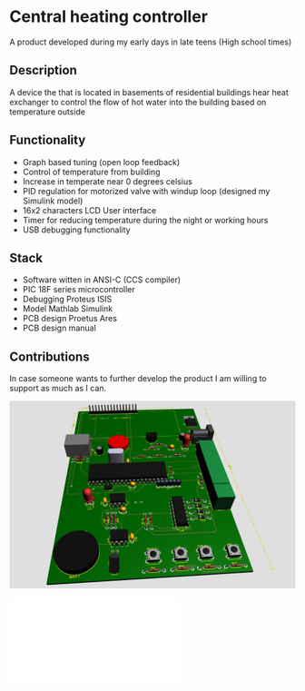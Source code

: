 # Central heating controller

A product developed during my early days in late teens (High school times)

## Description
A device the that is located in basements of residential buildings hear heat exchanger to control the flow of hot water into the building based on temperature outside

## Functionality
- Graph based tuning (open loop feedback)
- Control of temperature from building 
- Increase in temperate near 0 degrees celsius
- PID regulation for motorized valve with windup loop (designed my Simulink model)
- 16x2 characters LCD User interface
- Timer for reducing temperature during the night or working hours
- USB debugging functionality 


## Stack
- Software witten in ANSI-C (CCS compiler)
- PIC 18F series microcontroller
- Debugging Proteus ISIS
- Model Mathlab Simulink
- PCB design Proetus Ares 
- PCB design manual

## Contributions
In case someone wants to further develop the product I am willing to support as much as I can.

![PCB](/documentation/1.JPG)

![Circut deisgn](/documentation/EC-12M.PDF)
